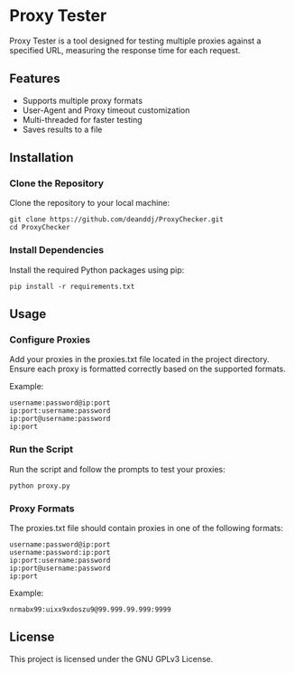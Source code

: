 # Proxy Tester
Proxy Tester is a tool designed for testing multiple proxies against a specified URL, measuring the response time for each request.

## Features
- Supports multiple proxy formats
- User-Agent and Proxy timeout customization
- Multi-threaded for faster testing
- Saves results to a file

## Installation
### Clone the Repository
Clone the repository to your local machine:
```
git clone https://github.com/deanddj/ProxyChecker.git
cd ProxyChecker
```

### Install Dependencies
Install the required Python packages using pip:
```
pip install -r requirements.txt
```
## Usage
### Configure Proxies
Add your proxies in the proxies.txt file located in the project directory.              
Ensure each proxy is formatted correctly based on the supported formats.

Example:
```
username:password@ip:port
ip:port:username:password
ip:port@username:password
ip:port
```

### Run the Script
Run the script and follow the prompts to test your proxies:
```
python proxy.py
```

### Proxy Formats
The proxies.txt file should contain proxies in one of the following formats:

```
username:password@ip:port
username:password:ip:port
ip:port:username:password
ip:port@username:password
ip:port
```
Example:
```
nrmabx99:uixx9xdoszu9@99.999.99.999:9999
```
## License
This project is licensed under the GNU GPLv3 License.
